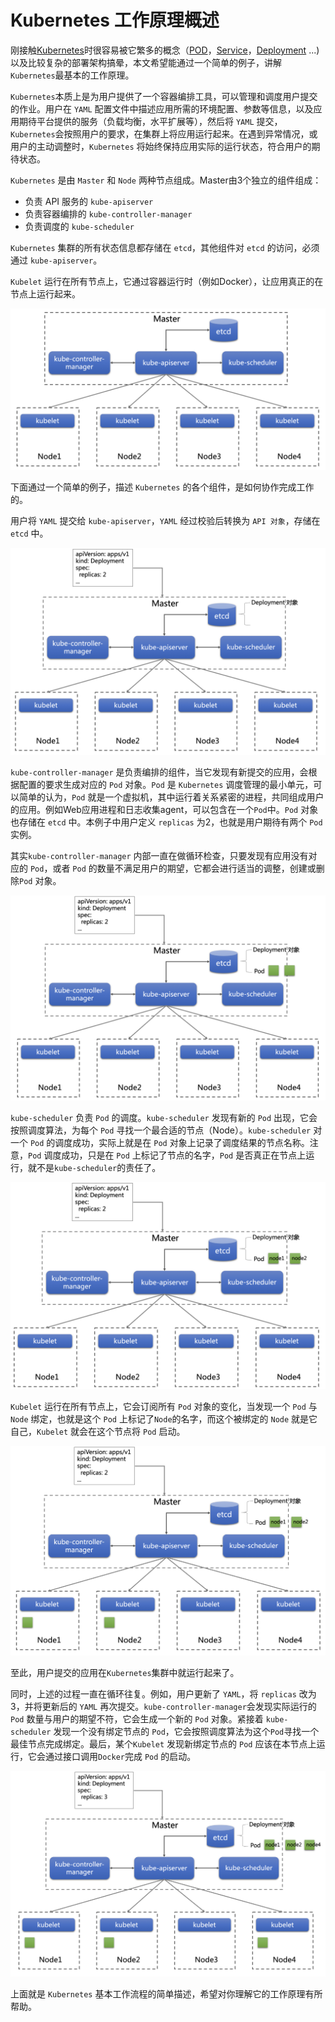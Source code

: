 # Kubernetes 工作原理概述

刚接触[Kubernetes](https://kubernetes.io/)时很容易被它繁多的概念（[POD](https://kubernetes.io/docs/concepts/workloads/pods/pod-overview/)，[Service](https://kubernetes.io/docs/concepts/services-networking/service/)，[Deployment](https://kubernetes.io/docs/concepts/workloads/controllers/deployment/) ...)以及比较复杂的部署架构搞晕，本文希望能通过一个简单的例子，讲解`Kubernetes`最基本的工作原理。

`Kubernetes`本质上是为用户提供了一个容器编排工具，可以管理和调度用户提交的作业。用户在 `YAML` 配置文件中描述应用所需的环境配置、参数等信息，以及应用期待平台提供的服务（负载均衡，水平扩展等），然后将 `YAML` 提交，`Kubernetes`会按照用户的要求，在集群上将应用运行起来。在遇到异常情况，或用户的主动调整时，`Kubernetes` 将始终保持应用实际的运行状态，符合用户的期待状态。

`Kubernetes` 是由 `Master` 和 `Node` 两种节点组成。Master由3个独立的组件组成：

* 负责 API 服务的 `kube-apiserver`
* 负责容器编排的 `kube-controller-manager`
* 负责调度的 `kube-scheduler`

`Kubernetes` 集群的所有状态信息都存储在 `etcd`，其他组件对 `etcd` 的访问，必须通过 `kube-apiserver`。

`Kubelet` 运行在所有节点上，它通过容器运行时（例如Docker），让应用真正的在节点上运行起来。

![2019-02-24 22.58.55](media/kubernetes/2019-02-24%2022.58.55.png)

下面通过一个简单的例子，描述 `Kubernetes` 的各个组件，是如何协作完成工作的。

用户将 `YAML` 提交给 `kube-apiserver`，`YAML` 经过校验后转换为 `API 对象`，存储在 `etcd` 中。

![2019-02-24 23.17.20](media/kubernetes/2019-02-24%2023.17.20.png)

`kube-controller-manager` 是负责编排的组件，当它发现有新提交的应用，会根据配置的要求生成对应的 `Pod` 对象。`Pod` 是 `Kubernetes` 调度管理的最小单元，可以简单的认为，`Pod` 就是一个虚拟机，其中运行着关系紧密的进程，共同组成用户的应用。例如Web应用进程和日志收集agent，可以包含在一个`Pod`中。`Pod` 对象也存储在 `etcd` 中。本例子中用户定义 `replicas` 为2，也就是用户期待有两个 `Pod` 实例。

其实`kube-controller-manager` 内部一直在做循环检查，只要发现有应用没有对应的 `Pod`，或者 `Pod` 的数量不满足用户的期望，它都会进行适当的调整，创建或删除`Pod` 对象。

![2019-02-24 23.41.52](media/kubernetes/2019-02-24%2023.41.52.png)

`kube-scheduler` 负责 `Pod` 的调度。`kube-scheduler` 发现有新的 `Pod` 出现，它会按照调度算法，为每个 `Pod` 寻找一个最合适的节点（Node）。`kube-scheduler` 对一个 `Pod` 的调度成功，实际上就是在 `Pod` 对象上记录了调度结果的节点名称。注意，`Pod` 调度成功，只是在 `Pod` 上标记了节点的名字，`Pod` 是否真正在节点上运行，就不是`kube-scheduler`的责任了。

![2019-02-24 23.56.12](media/kubernetes/2019-02-24%2023.56.12.png)

`Kubelet` 运行在所有节点上，它会订阅所有 `Pod` 对象的变化，当发现一个 `Pod` 与 `Node` 绑定，也就是这个 `Pod` 上标记了`Node`的名字，而这个被绑定的 `Node` 就是它自己，`Kubelet` 就会在这个节点将 `Pod` 启动。

![2019-02-25 00.06.39](media/kubernetes/2019-02-25%2000.06.39.png)

至此，用户提交的应用在`Kubernetes`集群中就运行起来了。

同时，上述的过程一直在循环往复。例如，用户更新了 `YAML`，将 `replicas` 改为3，并将更新后的 `YAML` 再次提交。`kube-controller-manager`会发现实际运行的 `Pod` 数量与用户的期望不符，它会生成一个新的 `Pod` 对象。紧接着 `kube-scheduler` 发现一个没有绑定节点的 `Pod`，它会按照调度算法为这个`Pod`寻找一个最佳节点完成绑定。最后，某个`Kubelet` 发现新绑定节点的 `Pod` 应该在本节点上运行，它会通过接口调用`Docker`完成 `Pod` 的启动。

![2019-02-25 00.36.51](media/kubernetes/2019-02-25%2000.36.51.png)

上面就是 `Kubernetes` 基本工作流程的简单描述，希望对你理解它的工作原理有所帮助。

